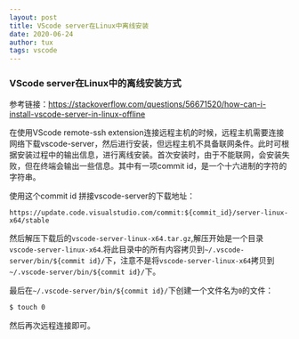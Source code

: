 ```yaml
---
layout: post
title: VScode server在Linux中离线安装
date: 2020-06-24
author: tux
tags: vscode
---
```


### VScode server在Linux中的离线安装方式

参考链接：https://stackoverflow.com/questions/56671520/how-can-i-install-vscode-server-in-linux-offline

在使用VScode remote-ssh extension连接远程主机的时候，远程主机需要连接网络下载vscode-server，然后进行安装，但远程主机不具备联网条件。此时可根据安装过程中的输出信息，进行离线安装。首次安装时，由于不能联网，会安装失败，但在终端会输出一些信息。其中有一项commit id，是一个十六进制的字符的字符串。

使用这个commit id 拼接vscode-server的下载地址：

```
https://update.code.visualstudio.com/commit:${commit_id}/server-linux-x64/stable
```

然后解压下载后的`vscode-server-linux-x64.tar.gz`,解压开始是一个目录`vscode-server-linux-x64`.将此目录中的所有内容拷贝到`~/.vscode-server/bin/${commit id}/`下，注意不是将`vscode-server-linux-x64`拷贝到`~/.vscode-server/bin/${commit id}/`下。

最后在`~/.vscode-server/bin/${commit id}/`下创建一个文件名为`0`的文件：

```bash
$ touch 0
```

然后再次远程连接即可。
